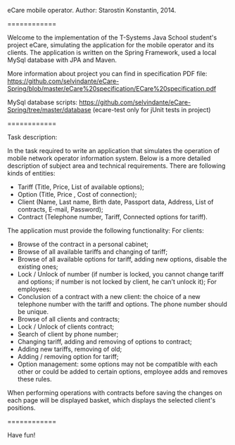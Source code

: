 eCare mobile operator. Author: Starostin Konstantin, 2014.

============

Welcome to the implementation of the T-Systems Java School student's project eCare, simulating the application for the mobile operator and its clients.
The application is written on the Spring Framework, used a local MySql database with JPA and Maven.

More information about project you can find in specification PDF file: https://github.com/selvindante/eCare-Spring/blob/master/eCare%20specification/ECare%20specification.pdf

MySql database scripts: https://github.com/selvindante/eCare-Spring/tree/master/database
(ecare-test only for jUnit tests in project)

============

Task description:

In the task required to write an application that simulates the operation of mobile network operator information system. Below is a more detailed description of subject area and technical requirements.
There are following kinds of entities:
-	Tariff (Title, Price, List of available options);
-	Option (Title, Price , Cost of connection);
-	Client (Name, Last name, Birth date, Passport data, Address, List of contracts, E-mail, Password);
-	Contract (Telephone number, Tariff, Connected options for tariff).

The application must provide the following functionality:
For clients:
-	Browse of the contract in a personal cabinet;
-	Browse of all available tariffs and changing of tariff;
-	Browse of all available options for tariff, adding new options, disable the existing ones;
-	Lock / Unlock of number (if number is locked, you cannot change tariff and options; if number is not locked by client, he can’t unlock it);
For employees:
-	Conclusion of a contract with a new client: the choice of a new telephone number with the tariff and options. The phone number should be unique.
-	Browse of all clients and contracts;
-	Lock / Unlock of clients contract;
-	Search of client by phone number;
-	Changing tariff, adding and removing of options to contract;
-	Adding new tariffs, removing of old;
-	Adding / removing option for tariff;
-	Option management: some options may not be compatible with each other or could be added to certain options, employee adds and removes these rules.

When performing operations with contracts before saving the changes on each page will be displayed basket, which displays the selected client's positions.

============

Have fun!
